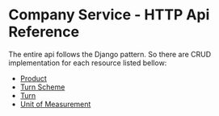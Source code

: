 # Company Service - HTTP Api Reference

The entire api follows the Django pattern. So there are CRUD implementation for each resource listed bellow:

- [Product](https://github.com/vision-i40/company_service/tree/master/docs/http_api/product)
- [Turn Scheme](https://github.com/vision-i40/company_service/tree/master/docs/http_api/turn_scheme)
- [Turn](https://github.com/vision-i40/company_service/tree/master/docs/http_api/turn)
- [Unit of Measurement](https://github.com/vision-i40/company_service/tree/master/docs/http_api/unit_of_measurement)
